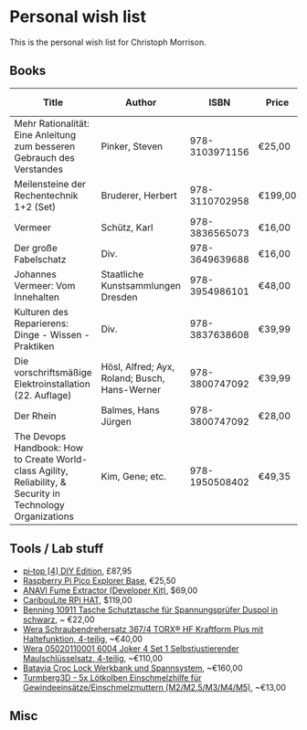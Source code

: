 # Personal wish list
This is the personal wish list for Christoph Morrison.

## Books
|Title|Author|ISBN|Price|Purchase at|
|-----|------|----|-----|-----------|
|Mehr Rationalität: Eine Anleitung zum besseren Gebrauch des Verstandes|Pinker, Steven|978-3103971156|€25,00|[Antaios](https://antaios.de/detail/index/sArticle/136991)
|Meilensteine der Rechentechnik 1+2 (Set)|Bruderer, Herbert|978-3110702958|€199,00|[Antaios](https://antaios.de/detail/index/sArticle/136992)
|Vermeer|Schütz, Karl|978-3836565073|€16,00|[Antaios](https://antaios.de/detail/index/sArticle/136993)
|Der große Fabelschatz|Div.|978-3649639688|€16,00|[Antaios](https://antaios.de/detail/index/sArticle/136995)
|Johannes Vermeer: Vom Innehalten|Staatliche Kunstsammlungen Dresden|978-3954986101|€48,00|[Antaios](https://antaios.de/detail/index/sArticle/136998)
|Kulturen des Reparierens: Dinge - Wissen - Praktiken|Div.|978-3837638608|€39,99|[Antaios](https://antaios.de/detail/index/sArticle/136999)
|Die vorschriftsmäßige Elektroinstallation (22. Auflage)|Hösl, Alfred; Ayx, Roland; Busch, Hans-Werner|978-3800747092|€39,99|[Antaios](https://antaios.de/search?addArticle=9783800747092)
|Der Rhein|Balmes, Hans Jürgen|978-3800747092|€28,00|[Antaios](https://antaios.de/search?addArticle=9783103974300)
|The Devops Handbook: How to Create World-class Agility, Reliability, & Security in Technology Organizations|Kim, Gene; etc.|978-1950508402|€49,35|[Amazon](https://smile.amazon.de/dp/1950508404)

## Tools / Lab stuff
* [pi‑top [4] DIY Edition](https://www.pi-top.com/products/diy-edition), £87,95
* [Raspberry Pi Pico Explorer Base](https://www.berrybase.de/neu/raspberry-pi-pico-explorer-base?c=2462), €25,50
* [ANAVI Fume Extractor (Developer Kit)](https://www.crowdsupply.com/anavi-technology/fume-extractor), $69,00
* [CaribouLite RPi HAT](https://www.crowdsupply.com/cariboulabs/cariboulite-rpi-hat), $119,00
* [Benning 10911 Tasche Schutztasche für Spannungsprüfer Duspol in schwarz](https://smile.amazon.de/dp/B00CBAY8KA/), ~ €22,00
* [Wera Schraubendrehersatz 367/4 TORX® HF Kraftform Plus mit Haltefunktion, 4-teilig](https://smile.amazon.de/dp/B004XMDEDQ/), ~€40,00
* [Wera 05020110001 6004 Joker 4 Set 1 Selbstjustierender Maulschlüsselsatz, 4-teilig](https://www.amazon.de/dp/B08H23RZKV), ~€110,00
* [Batavia Croc Lock Werkbank und Spannsystem](https://smile.amazon.de/dp/B004K80BT8), ~€160,00
* [Turmberg3D - 5x Lötkolben Einschmelzhilfe für Gewindeeinsätze/Einschmelzmuttern (M2/M2.5/M3/M4/M5)](https://smile.amazon.de/dp/B097RR1KCB), ~€13,00

## Misc
